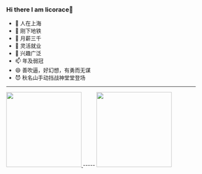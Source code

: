 ### Hi there I am licorace👋

- 🔭 人在上海
- 🌱 刚下地铁
- 👯 月薪三千
- 🤔 灵活就业
- 💬 兴趣广泛
- 📫 年及弱冠
- 😄 善吹逼，好幻想，有勇而无谋
- 😈 秋名山手动挡战神堂堂登场
-----

<div>
<a href="https://github.com/licorace">
  <img height="200" src="https://github-readme-stats.vercel.app/api?username=licorace&show_icons=true&theme=great-gatsby"/>
</a>
-----

<a href="https://github.com/licorace">
   <img height="200" src="https://github-readme-stats.vercel.app/api/top-langs/?username=licorace&layout=compact&theme=radical&bg_color=30,c6ffdd,fbd786,f7797d&text_color=ffffff&title_color=29323c"/>
</a>
</div>


